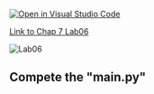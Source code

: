 [![Open in Visual Studio Code](https://classroom.github.com/assets/open-in-vscode-c66648af7eb3fe8bc4f294546bfd86ef473780cde1dea487d3c4ff354943c9ae.svg)](https://classroom.github.com/online_ide?assignment_repo_id=8833706&assignment_repo_type=AssignmentRepo)

[Link to Chap 7 Lab06](https://docs.google.com/presentation/d/16Lg15We_18LVyquswkjr61CDRxR3O9uaTISKX7v8thc/edit#slide=id.g114ede88c96_0_264)

![Lab06](https://nimbus-screenshots.s3.amazonaws.com/s/9e623d3c25e7417df140bd92393fde23.png)

## Compete the "main.py"


